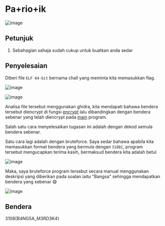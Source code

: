 # Pa+rio+ik
![image](https://github.com/6E3372/3108CTF-Writeup/assets/129729880/c0a1fd40-6f1d-4723-8e60-fd25442864bb)

## Petunjuk
1. Sebahagian sahaja sudah cukup untuk buatkan anda sedar

## Penyelesaian
Diberi file `ELF 64-bit` bernama chall yang meminta kita memasukkan flag.

![image](https://github.com/6E3372/3108CTF-Writeup/assets/129729880/9102c85d-74a0-4074-97d7-b9291bd6b563)

![image](https://github.com/6E3372/3108CTF-Writeup/assets/129729880/f13509b2-e71d-43a6-9662-7cb14d5dee59)

Analisa file tersebut menggunakan ghidra, kita mendapati bahawa bendera tersebut diencrypt di fungsi [encrypt](https://github.com/6D756E6972/3108CTF/blob/main/Reverse%20Engineering/Pa%2Brio%2Bik/encrypt) lalu dibandingkan dengan bendera sebenar yang telah diencrypt pada [main](https://github.com/6D756E6972/3108CTF/blob/main/Reverse%20Engineering/Pa%2Brio%2Bik/main) program.

Salah satu cara menyelesaikan tugasan ini adalah dengan dekod semula bendera sebenar.

Satu cara lagi adalah dengan bruteforce. Saya sedar bahawa apabila kita memasukkan format bendera yang bermula dengan `3108{`, program tersebut mengucapkan terima kasih, bermaksud bendera kita adalah betul

![image](https://github.com/6E3372/3108CTF-Writeup/assets/129729880/11b0b57c-5a3c-4ac8-9ebb-b7a2f373819c)

Maka, saya bruteforce program tersebut secara manual menggunakan deskripsi yang diberikan pada soalan iaitu "Bangsa" sehingga mendapatkan bendera yang sebenar 😄

![image](https://github.com/6E3372/3108CTF-Writeup/assets/129729880/b33480e8-19e7-4086-a967-c843b9d12e34)

## Bendera
3108{B4NG5A_M3RD3K4}
